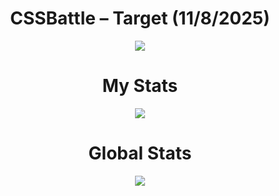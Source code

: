 <h1 align="center">CSSBattle – Target (11/8/2025)</h1>

<p align="center">
  <img src="https://firebasestorage.googleapis.com/v0/b/cssbattleapp.appspot.com/o/user%2Fe6YbeBahWNPT7VpE2rE2p85byxa2%2Ftargets%2Ftarget_U45XqGG@2x.png?alt=media">
</p>

<h1 align="center">My Stats</h1>

<p align="center">
  <img src="https://github.com/user-attachments/assets/cd7b5d9f-447d-471d-a35c-209575ffc8e0">
</p>

<h1 align="center">Global Stats</h1>

<p align="center">
  <img src="https://github.com/user-attachments/assets/fb0afa8d-27d5-4341-a46c-5bdc6f905425">
</p>
